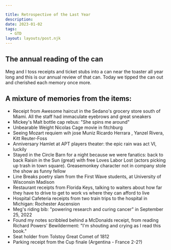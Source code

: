 ```yaml
---

title: Retrospective of the Last Year  
description:
date: 2023-01-02
tags:
  - GTD
layout: layouts/post.njk
---
```


## The annual reading of the can
Meg and I toss receipts and ticket stubs into a can near the toaster all year long and this is our annual review of that can. Today we tipped the can out and cherished each memory once more.  
 
## A mixture of memories from the items: 
* Receipt from Awesome haircut in the Sedano's grocery store south of Miami. All the staff had immaculate eyebrows and great sneakers
* Mickey's Malt bottle cap rebus: "She spins me around" 
* Unbearable Weight Nicolas Cage movie in fitchburg
* Seeing Mozart requiem wih jose Muniz Ricardo Herrara , Yanzel Rivera, Kitt Reuter-Foss
* Anniversary Hamlet at APT players theater: the epic rain was act VI, luckily
* Stayed in the Circle Barn for a night because we were fanatics: back to back Raisin in the Sun (great) with free Loves Labor Lost (actors picking up trash in town square).  Greasemonkey character not in company stole the show as funny fellow
* Line Breaks poetry slam from the First Wave students, at University of Wisconsin Madison
* Restaurant receipts from Florida Keys,  talking to waiters about    how far they have to drive to get to work vs where they can afford to live
* Hospital Cafeteria receipts from two train trips to the hospital in Michigan: Rochester Ascension 
* Meg's riding bib: "powering research and curing cancer" in September 25, 2022
* Found my notes scribbled behind a McDonalds receipt, from reading Richard Powers' Bewilderment: "I'm shouting and crying as I read this book."
* Seat holder from Tolstoy Great Comet of 1812
* Parking receipt from the Cup finale (Argentina - France 2-2?)